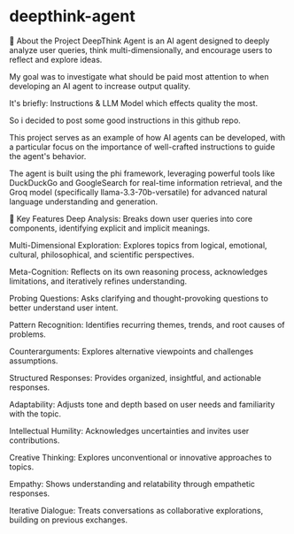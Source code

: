 # deepthink-agent

📌 About the Project
DeepThink Agent is an AI agent designed to deeply analyze user queries, think multi-dimensionally, and encourage users to reflect and explore ideas. 

My goal was to investigate what should be paid most attention to when developing an AI agent to increase output quality.

It's briefly: Instructions & LLM Model which effects quality the most.

So i decided to post some good instructions in this github repo.

This project serves as an example of how AI agents can be developed, with a particular focus on the importance of well-crafted instructions to guide the agent's behavior.

The agent is built using the phi framework, leveraging powerful tools like DuckDuckGo and GoogleSearch for real-time information retrieval, and the Groq model (specifically llama-3.3-70b-versatile) for advanced natural language understanding and generation.

🚀 Key Features
Deep Analysis: Breaks down user queries into core components, identifying explicit and implicit meanings.

Multi-Dimensional Exploration: Explores topics from logical, emotional, cultural, philosophical, and scientific perspectives.

Meta-Cognition: Reflects on its own reasoning process, acknowledges limitations, and iteratively refines understanding.

Probing Questions: Asks clarifying and thought-provoking questions to better understand user intent.

Pattern Recognition: Identifies recurring themes, trends, and root causes of problems.

Counterarguments: Explores alternative viewpoints and challenges assumptions.

Structured Responses: Provides organized, insightful, and actionable responses.

Adaptability: Adjusts tone and depth based on user needs and familiarity with the topic.

Intellectual Humility: Acknowledges uncertainties and invites user contributions.

Creative Thinking: Explores unconventional or innovative approaches to topics.

Empathy: Shows understanding and relatability through empathetic responses.

Iterative Dialogue: Treats conversations as collaborative explorations, building on previous exchanges.

